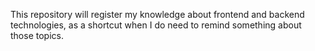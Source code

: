 This repository will register my knowledge about frontend and backend technologies, as a shortcut when I do need to remind something about those topics.

